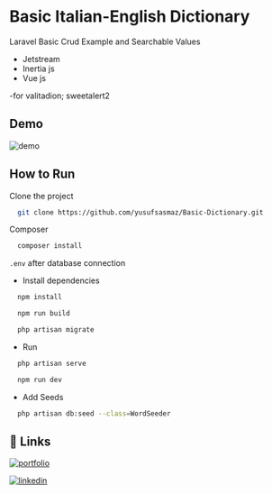 
# Basic Italian-English Dictionary

Laravel Basic Crud Example and Searchable Values

- Jetstream
- Inertia js
- Vue js

-for valitadion; sweetalert2
## Demo

![demo](https://user-images.githubusercontent.com/91142275/230493060-23acc4c4-e6cc-4aea-8724-e1c66b85d6df.gif)


## How to Run

Clone the project

```bash
  git clone https://github.com/yusufsasmaz/Basic-Dictionary.git
```

Composer

```bash
  composer install
```
 `.env` after database connection

+ Install dependencies

```bash
  npm install
```

```bash
  npm run build
```

```bash
  php artisan migrate
```
+ Run
```bash
  php artisan serve
```
```bash
  npm run dev
```

+ Add Seeds

```bash
  php artisan db:seed --class=WordSeeder
```
## 🔗 Links
[![portfolio](https://img.shields.io/badge/my_portfolio-000?style=for-the-badge&logo=ko-fi&logoColor=white)](https://yusufsasmaz.com/)

[![linkedin](https://img.shields.io/badge/linkedin-0A66C2?style=for-the-badge&logo=linkedin&logoColor=white)](https://www.linkedin.com/in/yusufsasmaz/)
